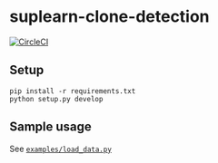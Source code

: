 # suplearn-clone-detection

[![CircleCI](https://circleci.com/gh/tuvistavie/suplearn-clone-detection.svg?style=svg&circle-token=738ac3f3e6453f2beef09c2bf1a2e72d2a959ee0)](https://circleci.com/gh/tuvistavie/suplearn-clone-detection)

## Setup

```
pip install -r requirements.txt
python setup.py develop
```

## Sample usage

See [`examples/load_data.py`](examples/load_data.py)
